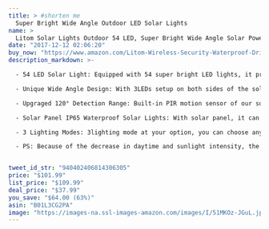```yaml
---
title: > #shorten me
  Super Bright Wide Angle Outdoor LED Solar Lights
name: >
  Litom Solar Lights Outdoor 54 LED, Super Bright Wide Angle Solar Powered Light, Wireless Security Waterproof Wall Lights for Garage Patio Garden Driveway Yard RV (2 Pack)
date: "2017-12-12 02:06:20"
buy_now: "https://www.amazon.com/Litom-Wireless-Security-Waterproof-Driveway/dp/B01L3CG2PA?psc=1&SubscriptionId=AKIAIA5RBQIWQVTCUEUQ&tag=coldcutdeals-20&linkCode=xm2&camp=2025&creative=165953&creativeASIN=B01L3CG2PA"
description_markdown: >-

  - 54 LED Solar Light: Equipped with 54 super bright LED lights, it provides excellent illumination of up to 800 lumens, which is far brighter than other similar LED solar lights

  - Unique Wide Angle Design: With 3LEDs setup on both sides of the solar lights which create a wider range of luminosity. The maximum lighting angle can reach 270 degrees

  - Upgraged 120° Detection Range: Built-in PIR motion sensor of our solar lights can detect up to 120 degree with a longer sensor length of 26 feet thus provides a broader range of lighting

  - Solar Panel IP65 Waterproof Solar Lights: With solar panel, it can convert up to 17% of the sunlight into electricity energy. Made of durable ABS material, you don't need to worry about use in the rain. It can also withstand all kinds of severe weather conditions

  - 3 Lighting Modes: 3lighting mode at your option, you can choose any of them at your needs. Medium light mode; Dim light sensor mode; Sensor mode

  - PS: Because of the decrease in daytime and sunlight intensity, the work-time of the light will be reduced. Please regularly clean the solar pad from the snow


tweet_id_str: "940402406814306305"
price: "$101.99"
list_price: "$109.99"
deal_price: "$37.99"
you_save: "$64.00 (63%)"
asin: "B01L3CG2PA"
image: "https://images-na.ssl-images-amazon.com/images/I/51MKOz-JGuL.jpg"
---
```



